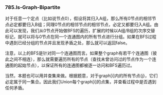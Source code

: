 ### 785.Is-Graph-Bipartite

对于任意一个定点（比如说节点0），假设将其归入A组，那么所有0节点的相邻节点必定都要归入B组；同理0节点的相邻节点的相邻节点，必定又都要归入A组。由此可以发现，我们从0节点开始做BFS的遍历，扩展的时候以A组/B组的次序交替标记，就可以将与0节点在同一个连通图内的所有节点进行分组。如果在BFS过程中遇到已经分组的节点并且发现矛盾之处，那么就可以返回false。

注意，以上的BFS是针对同一个连通图而言。如果整个graph有若干个连通图（彼此之间不相连），那么就需要遍历所有的节点（查找未曾访问过的节点作为一个连通图的起始节点），以保证所有的连通图都被逐一访问和BFS遍历过。

当然，本题也可以用并查集来做。根据题意，对于graph[i]内的所有节点{j}，它们必定属于同一集合。因此我们Union每个graph[i]的点集，并查看过程中是否遇到任何矛盾。
